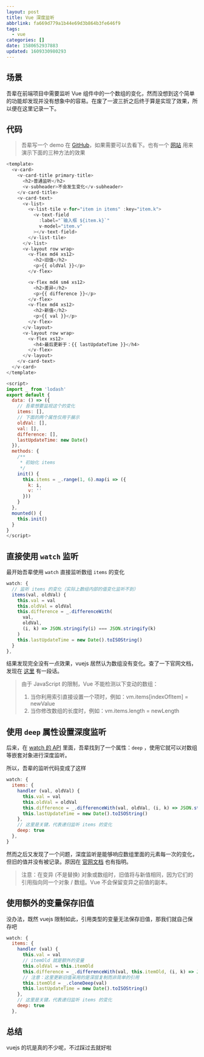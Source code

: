 ```yaml
---
layout: post
title: Vue 深度监听
abbrlink: fa669d779a1b44e69d3b864b3fe646f9
tags:
  - vue
categories: []
date: 1580652937883
updated: 1609330980293
---
```


## 场景

吾辈在前端项目中需要监听 Vue 组件中的一个数组的变化，然而没想到这个简单的功能却发现并没有想象中的容易。在废了一波三折之后终于算是实现了效果，所以便在这里记录一下。

## 代码

> 吾辈写一个 demo 在 [GitHub](https://github.com/rxliuli/vue-deep-monitoring)，如果需要可以去看下。也有一个 [网站](https://vue-deep-monitoring.rxliuli.com/) 用来演示下面的三种方法的效果

```js
<template>
  <v-card>
    <v-card-title primary-title>
      <h2>普通监听</h2>
      <v-subheader>不会发生变化</v-subheader>
    </v-card-title>
    <v-card-text>
      <v-list>
        <v-list-tile v-for="item in items" :key="item.k">
          <v-text-field
            :label="`输入框 ${item.k}`"
            v-model="item.v"
          ></v-text-field>
        </v-list-tile>
      </v-list>
      <v-layout row wrap>
        <v-flex md4 xs12>
          <h2>旧值</h2>
          <p>{{ oldVal }}</p>
        </v-flex>

        <v-flex md4 sm4 xs12>
          <h2>差异</h2>
          <p>{{ difference }}</p>
        </v-flex>
        <v-flex md4 xs12>
          <h2>新值</h2>
          <p>{{ val }}</p>
        </v-flex>
      </v-layout>
      <v-layout row wrap>
        <v-flex xs12>
          <h4>最后更新于：{{ lastUpdateTime }}</h4>
        </v-flex>
      </v-layout>
    </v-card-text>
  </v-card>
</template>

<script>
import _ from 'lodash'
export default {
  data: () => ({
    // 吾辈想要监视这个的变化
    items: [],
    // 下面的两个属性仅用于展示
    oldVal: [],
    val: [],
    difference: [],
    lastUpdateTime: new Date()
  }),
  methods: {
    /**
     * 初始化 items
     */
    init() {
      this.items = _.range(1, 6).map(i => ({
        k: i,
        v: ''
      }))
    }
  },
  mounted() {
    this.init()
  }
}
</script>
```

## 直接使用 `watch` 监听

最开始吾辈使用 `watch` 直接监听数组 `items` 的变化

```js
watch: {
  // 监听 items 的变化（实际上数组内部的值变化监听不到）
  items(val, oldVal) {
    this.val = val
    this.oldVal = oldVal
    this.difference = _.differenceWith(
      val,
      oldVal,
      (i, k) => JSON.stringify(i) === JSON.stringify(k)
    )
    this.lastUpdateTime = new Date().toISOString()
  }
},
```

结果发现完全没有一点效果，vuejs 居然认为数组没有变化。查了一下官网文档，发现在 [这里](https://cn.vuejs.org/v2/guide/list.html#%E6%B3%A8%E6%84%8F%E4%BA%8B%E9%A1%B9) 有一段话。

> 由于 JavaScript 的限制，Vue 不能检测以下变动的数组：
>
> 1. 当你利用索引直接设置一个项时，例如：vm.items\[indexOfItem] = newValue
> 2. 当你修改数组的长度时，例如：vm.items.length = newLength

## 使用 `deep` 属性设置深度监听

后来，在 [watch 的 API](https://cn.vuejs.org/v2/api/#watch) 里面，吾辈找到了一个属性：`deep` ，使用它就可以对数组等嵌套对象进行深度监听。

所以，吾辈的监听代码变成了这样

```js
watch: {
  items: {
    handler (val, oldVal) {
      this.val = val
      this.oldVal = oldVal
      this.difference = _.differenceWith(val, oldVal, (i, k) => JSON.stringify(i) === JSON.stringify(k))
      this.lastUpdateTime = new Date().toISOString()
    },
    // 这里是关键，代表递归监听 items 的变化
    deep: true
  },
}
```

然而之后又发现了一个问题，深度监听是能够响应数组里面的元素每一次的变化，但旧的值并没有被记录。原因在 [官网文档](https://cn.vuejs.org/v2/api/#vm-watch) 也有指明。

> 注意：在变异 (不是替换) 对象或数组时，旧值将与新值相同，因为它们的引用指向同一个对象 / 数组。Vue 不会保留变异之前值的副本。

## 使用额外的变量保存旧值

没办法，既然 vuejs 限制如此，引用类型的变量无法保存旧值，那我们就自己保存吧

```js
watch: {
  items: {
    handler (val) {
      this.val = val
      // itemOld 就是额外的变量
      this.oldVal = this.itemOld
      this.difference = _.differenceWith(val, this.itemOld, (i, k) => JSON.stringify(i) === JSON.stringify(k))
      // 注意：这里更新旧值采用的是深层复制而非简单的引用
      this.itemOld = _.cloneDeep(val)
      this.lastUpdateTime = new Date().toISOString()
    },
    // 这里是关键，代表递归监听 items 的变化
    deep: true
  },
```

## 总结

vuejs 的坑是真的不少呢，不过踩过去就好啦
